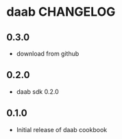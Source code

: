 daab CHANGELOG
==============

0.3.0
-----
- download from github

0.2.0
-----
- daab sdk 0.2.0 

0.1.0
-----
- Initial release of daab cookbook

